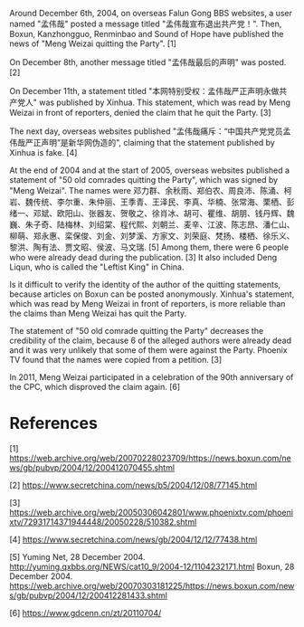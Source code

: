 Around December 6th, 2004, on overseas Falun Gong BBS websites, a user named "孟伟哉" posted a message titled "孟伟哉宣布退出共产党！". Then, Boxun, Kanzhongguo, Renminbao and Sound of Hope have published the news of "Meng Weizai quitting the Party". [1]

On December 8th, another message titled "孟伟哉最后的声明" was posted. [2]

On December 11th, a statement titled "本网特别受权：孟伟哉严正声明永做共产党人" was published by Xinhua. This statement, which was read by Meng Weizai in front of reporters, denied the claim that he quit the Party. [3]

The next day, overseas websites published "孟伟哉痛斥：“中国共产党党员孟伟哉严正声明”是新华网伪造的", claiming that the statement published by Xinhua is fake. [4]

At the end of 2004 and at the start of 2005, overseas websites published a statement of "50 old comrades quitting the Party", which was signed by "Meng Weizai". The names were 邓力群、余秋雨、郑伯农、周良沛、陈涌、柯岩、魏传统、李尔重、朱仲丽、王季青、王泽民、李真、华楠、张常海、栗栖、彭绪一、邓斌、欧阳山、张器友、贺敬之、徐肖冰、胡可、瞿维、胡朋、钱丹辉、魏巍、朱子奇、陆梅林、刘绍棠、程代熙、刘朝兰、麦辛、江波、陈志昂、潘仁山、柳萌、郑永惠、栾保俊、刘金、刘梦溪、方家文、刘荣庭、梵扬、楼栖、徐乐义、黎洪、陶有法、贾文昭、侯波、马文瑞. [5] Among them, there were 6 people who were already dead during the publication. [3] It also included Deng Liqun, who is called the "Leftist King" in China.

Is it difficult to verify the identity of the author of the quitting statements, because articles on Boxun can be posted anonymously. Xinhua's statement, which was read by Meng Weizai in front of reporters, is more reliable than the claims than Meng Weizai has quit the Party.

The statement of "50 old comrade quitting the Party" decreases the credibility of the claim, because 6 of the alleged authors were already dead and it was very unlikely that some of them were against the Party. Phoenix TV found that the names were copied from a petition. [3]

In 2011, Meng Weizai participated in a celebration of the 90th anniversary of the CPC, which disproved the claim again. [6]

# References
[1] https://web.archive.org/web/20070228023709/https://news.boxun.com/news/gb/pubvp/2004/12/200412070455.shtml

[2] https://www.secretchina.com/news/b5/2004/12/08/77145.html

[3] https://web.archive.org/web/20050306042801/www.phoenixtv.com/phoenixtv/72931714371944448/20050228/510382.shtml

[4] https://www.secretchina.com/news/gb/2004/12/12/77438.html

[5] Yuming Net, 28 December 2004. http://yuming.qxbbs.org/NEWS/cat10_9/2004-12/1104232171.html
Boxun, 28 December 2004. https://web.archive.org/web/20070303181225/https://news.boxun.com/news/gb/pubvp/2004/12/200412281433.shtml

[6] https://www.gdcenn.cn/zt/20110704/
